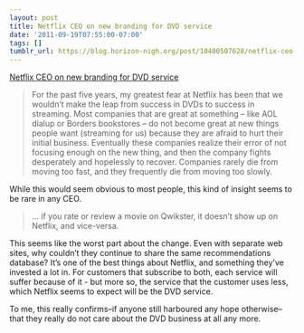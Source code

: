 ```yaml
---
layout: post
title: Netflix CEO on new branding for DVD service
date: '2011-09-19T07:55:00-07:00'
tags: []
tumblr_url: https://blog.horizon-nigh.org/post/10400507628/netflix-ceo-on-new-branding-for-dvd-service
---
```

[Netflix CEO on new branding for DVD service](http://blog.netflix.com/2011/09/explanation-and-some-reflections.html)  

> For the past five years, my greatest fear at Netflix has been that we wouldn’t make the leap from success in DVDs to success in streaming. Most companies that are great at something – like AOL dialup or Borders bookstores – do not become great at new things people want (streaming for us) because they are afraid to hurt their initial business. Eventually these companies realize their error of not focusing enough on the new thing, and then the company fights desperately and hopelessly to recover. Companies rarely die from moving too fast, and they frequently die from moving too slowly.

While this would seem obvious to most people, this kind of insight seems to be rare in any CEO.

> … if you rate or review a movie on Qwikster, it doesn’t show up on Netflix, and vice-versa.

This seems like the worst part about the change. Even with separate web sites, why couldn’t they continue to share the same recommendations database? It’s one of the best things about Netflix, and something they’ve invested a lot in. For customers that subscribe to both, each service will suffer because of it - but more so, the service that the customer uses less, which Netflix seems to expect will be the DVD service.

To me, this really confirms–if anyone still harboured any hope otherwise–that they really do not care about the DVD business at all any more.

